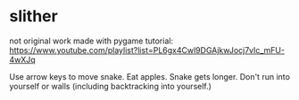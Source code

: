 # slither
not original work
made with pygame tutorial:
https://www.youtube.com/playlist?list=PL6gx4Cwl9DGAjkwJocj7vlc_mFU-4wXJq

Use arrow keys to move snake. Eat apples. Snake gets longer. Don't run into yourself or walls (including backtracking into yourself.)
